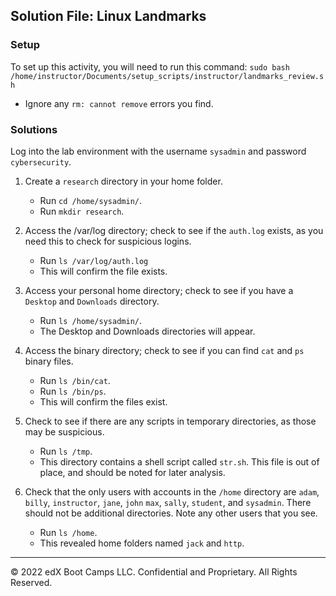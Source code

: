 ## Solution File: Linux Landmarks

### Setup

To set up this activity, you will need to run this command: `sudo bash /home/instructor/Documents/setup_scripts/instructor/landmarks_review.sh`
    
- Ignore any `rm: cannot remove` errors you find.

### Solutions

Log into the lab environment with the username `sysadmin` and password `cybersecurity`.

1. Create a `research` directory in your home folder.

     - Run `cd /home/sysadmin/`.
     - Run `mkdir research`.

2. Access the /var/log directory; check to see if the `auth.log` exists, as you need this to check for suspicious logins.

    - Run `ls /var/log/auth.log`
    - This will confirm the file exists.

3. Access your personal home directory; check to see if you have a `Desktop` and `Downloads` directory.

    - Run `ls /home/sysadmin/`.
    - The Desktop and Downloads directories will appear.

4. Access the binary directory; check to see if you can find `cat` and `ps` binary files.
    
    - Run `ls /bin/cat`.
    - Run `ls /bin/ps`.
    - This will confirm the files exist.

5. Check to see if there are any scripts in temporary directories, as those may be suspicious.

    - Run `ls /tmp`.
    - This directory contains a shell script called `str.sh`. This file is out of place, and should be noted for later analysis.

6. Check that the only users with accounts in the `/home` directory are `adam`, `billy`, `instructor`, `jane`, `john` `max`, `sally`, `student`, and `sysadmin`. There should not be additional directories. Note any other users that you see.
    
    - Run `ls /home`. 
    - This revealed home folders named `jack` and `http`.


-------

© 2022 edX Boot Camps LLC. Confidential and Proprietary. All Rights Reserved.

